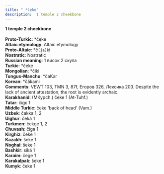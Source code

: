 ```yaml
---
title: " *čẹke"
description:  1 temple 2 cheekbone
---
```

<strong> 1 temple 2 cheekbone</strong><br><br>
<strong>Proto-Turkic</strong>:  *čẹke<br>
<strong>Altaic etymology</strong>:  Altaic etymology<br>
<strong> Proto-Altaic</strong>:  *č`[i̯a]k`i<br>
<strong>Nostratic</strong>:  Nostratic<br>
<strong>Russian meaning</strong>:  1 висок 2 скула<br>
<strong>Turkic</strong>:  *čẹke<br>
<strong>Mongolian</strong>:  *čiki<br>
<strong>Tungus-Manchu</strong>:  *čaKar<br>
<strong>Korean</strong>:  *čăkami<br>
<strong>Comments</strong>:  VEWT 103, TMN 3, 87f, Егоров 326, Лексика 203. Despite the lack of ancient attestation, the root is evidently archaic.<br>
<strong>Karakhanid</strong>:  (MKypch.) čeke 1 (At-Tuhf.)<br>
<strong>Tatar</strong>:  čigɛ 1<br>
<strong>Middle Turkic</strong>:  čeke 'back of head' (Vam.)<br>
<strong>Uzbek</strong>:  čakka 1, 2<br>
<strong>Uighur</strong>:  čekä 1<br>
<strong>Turkmen</strong>:  čekge 1, 2<br>
<strong>Chuvash</strong>:  čigǝ 1<br>
<strong>Kirghiz</strong>:  čeke 1<br>
<strong>Kazakh</strong>:  šeke 1<br>
<strong>Noghai</strong>:  šeke 1<br>
<strong>Bashkir</strong>:  sikä 1<br>
<strong>Karaim</strong>:  čege 1<br>
<strong>Karakalpak</strong>:  šeke 1<br>
<strong>Kumyk</strong>:  čeke 1<br>


